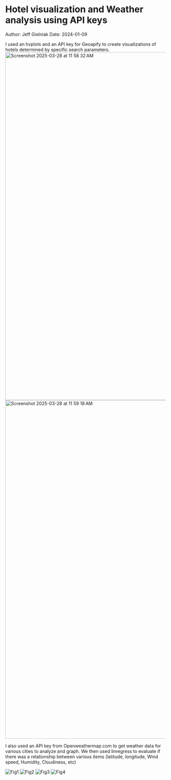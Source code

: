 # Hotel visualization and Weather analysis using API keys
Author: Jeff Gielniak
Date: 2024-01-09

I used an hvplots and an API key for Geoapify to create visualizations of hotels determined by specific search parameters.
<img width="1093" alt="Screenshot 2025-03-28 at 11 58 32 AM" src="https://github.com/user-attachments/assets/2be4f596-94e4-44de-8f62-9ff7d6a30375" />
 <img width="1064" alt="Screenshot 2025-03-28 at 11 59 18 AM" src="https://github.com/user-attachments/assets/59efe9e3-6aa9-4deb-9278-e12750398d03" />



I also used an API key from Openweathermap.com to get weather data for various cities to analyze and graph.  We then used linregress to evaluate if there was a relationship between various items (latitude, longitude, Wind speed, Humidity, Cloudiness, etc)

![Fig1](https://github.com/user-attachments/assets/843de3be-ea7e-4bd9-beb9-57e8940e521d)
![Fig2](https://github.com/user-attachments/assets/e24df3a7-3ab6-4397-a26c-dee426e70325)
![Fig3](https://github.com/user-attachments/assets/6b98bf7c-e225-4449-af35-08713cf50b86)
![Fig4](https://github.com/user-attachments/assets/1b2fb6dc-0a55-4946-ac1b-907c5af3a11f)

